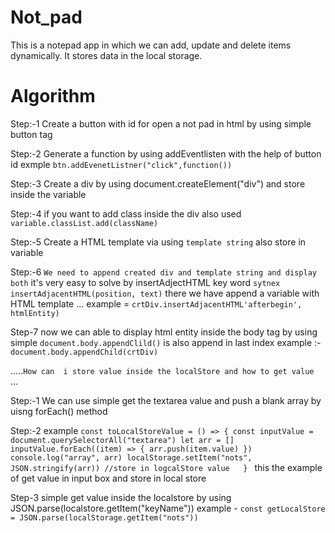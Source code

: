 # Not_pad
This is a notepad app in which we can add, update and delete items dynamically. It stores data in the local storage.

# Algorithm
Step:-1 Create a button with id for open a not pad in html by using simple button tag

Step:-2 Generate a function by using addEventlisten with the help of button id exmple `btn.addEvenetListner("click",function())` 

Step:-3 Create a div by using document.createElement("div") and store inside the variable 

Step:-4 if you want to add class inside the div also used `variable.classList.add(className)`

Step:-5 Create a HTML template via using  `template string` also store in variable

Step:-6 `We need to append created div and template string and display both` it's very easy to solve by insertAdjectHTML key word `sytnex insertAdjacentHTML(position, text)`  there we have append a variable with HTML template ... example = ` crtDiv.insertAdjacentHTML'afterbegin', htmlEntity)                         `                    

Step-7 now we can able to display html entity inside the body tag by using simple `document.body.appendClild()` is also append in last index
example :- `document.body.appendChild(crtDiv)`


.....`How can  i store value inside the localStore and how to get value `...

Step:-1 We can use simple get the textarea value and push a blank array by uisng forEach() method

Step:-2 example `const toLocalStoreValue = () => {
          const inputValue = document.querySelectorAll("textarea")
          let arr = []
          inputValue.forEach((item) => {
          arr.push(item.value)
        })
       console.log("array", arr)
      localStorage.setItem("nots", JSON.stringify(arr)) //store in logcalStore value  
   }
` this the example of get value in input box and store in local store

Step-3 simple get value inside the localstore by using JSON.parse(localstore.getItem("keyName"))
example - `const getLocalStore = JSON.parse(localStorage.getItem("nots"))`



